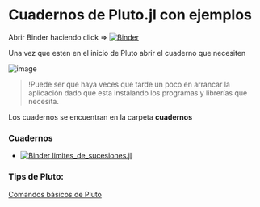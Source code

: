 # Cuadernos de Pluto.jl con ejemplos

Abrir Binder haciendo click => [![Binder](https://mybinder.org/badge_logo.svg)](https://mybinder.org/v2/gh/akielbowicz/cbc-analisis-ingenieria/HEAD?urlpath=pluto)

Una vez que esten en el inicio de Pluto abrir el cuaderno que necesiten

![image](https://user-images.githubusercontent.com/30580760/114409347-bf262780-9b80-11eb-9bfe-73053cb05464.png)


> !Puede ser que haya veces que tarde un poco en arrancar la aplicación dado que esta instalando los programas y librerías que necesita.

Los cuadernos se encuentran en la carpeta **cuadernos**

### Cuadernos
  
  - [![Binder](https://mybinder.org/badge_logo.svg)  limites_de_sucesiones.jl](https://mybinder.org/v2/gh/akielbowicz/cbc-analisis-ingenieria/HEAD?urlpath=pluto/open?path=/home/jovyan/cuadernos/limite_de_sucesiones.jl)

### Tips de Pluto:

[Comandos básicos de Pluto](https://github.com/fonsp/Pluto.jl/wiki/%F0%9F%94%8E-Basic-Commands-in-Pluto)
